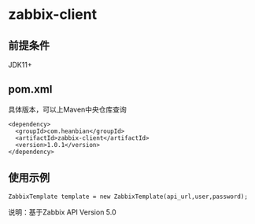 # zabbix-client

## 前提条件

JDK11+

## pom.xml

具体版本，可以上Maven中央仓库查询

```
<dependency>
  <groupId>com.heanbian</groupId>
  <artifactId>zabbix-client</artifactId>
  <version>1.0.1</version>
</dependency>
```

## 使用示例

```
ZabbixTemplate template = new ZabbixTemplate(api_url,user,password);

```

说明：基于Zabbix API Version 5.0